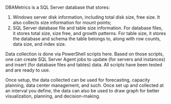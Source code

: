 DBAMetrics is a SQL Server database that stores:

1. Windows server disk information, including total disk size, free size. It also collects size information for mount points;
2. SQL Server database file and table size information. For database files, it stores total size, size free, and growth patterns. For table size, it stores the database and schema the table belongs to, along with row counts, data size, and index size.

Data collection is done via PowerShell scripts here. Based on those scripts, one can create SQL Server Agent jobs to update (for servers and instances) and insert (for database files and tables) data. All scripts have been tested and are ready to use.

Once setup, the data collected can be used for forecasting, capacity planning, data center management, and such. Once set up and collected at an interval you define, the data can also be used to draw graph for better visualization, planning, and decision-making.
